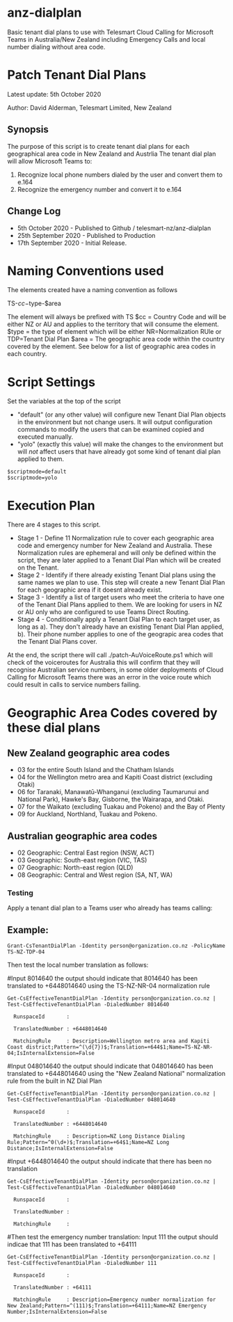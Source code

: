 # anz-dialplan
Basic tenant dial plans to use with Telesmart Cloud Calling for Microsoft Teams in Australia/New Zealand including Emergency Calls and local number dialing without area code.

# Patch Tenant Dial Plans #

Latest update: 5th October 2020

Author: David Alderman, Telesmart Limited, New Zealand

## Synopsis ##
The purpose of this script is to create tenant dial plans for each geographical area code in New Zealand and Austrlia
The tenant dial plan will allow Microsoft Teams to:
1. Recognize local phone numbers dialed by the user and convert them to e.164
2. Recognize the emergency number and convert it to e.164

## Change Log ##
- 5th October 2020 - Published to Github / telesmart-nz/anz-dialplan
- 25th September 2020 - Published to Production
- 17th September 2020 - Initial Release.

# Naming Conventions used #
The elements created have a naming convention as follows

TS-$cc-$type-$area

The element will always be prefixed with TS
$cc = Country Code and will be either NZ or AU and applies to the territory that will consume the element.
$type = the type of element which will be either NR=Normalization RUle or TDP=Tenant Dial Plan
$area = The geographic area code within the country covered by the element. See below for a list of geographic area codes in each country.

# Script Settings #
Set the variables at the top of the script

- "default" (or any other value) will configure new Tenant Dial Plan objects in the environment but not change users. It will output configuration commands to modify the users that can be examined copied and executed manually.
- "yolo" (exactly this value) will make the changes to the environment but will *not* affect users that have already got some kind of tenant dial plan applied to them.
```
$scriptmode=default
$scriptmode=yolo
```
# Execution Plan #

There are 4 stages to this script.
- Stage 1 - Define 11 Normalization rule to cover each geographic area code and emergency number for New Zealand and Australia. These Normalization rules are ephemeral and will only be defined within the script, they are later applied to a Tenant Dial Plan which will be created on the Tenant.
- Stage 2 - Identify if there already existing Tenant Dial plans using the same names we plan to use. This step will create a new Tenant Dial Plan for each geographic area if it doesnt already exist.
- Stage 3 - Identify a list of target users who meet the criteria to have one of the Tenant Dial Plans applied to them. We are looking for users in NZ or AU only who are configured to use Teams Direct Routing.
- Stage 4 - Conditionally apply a Tenant Dial Plan to each target user, as long as a). They don't already have an existing Tenant Dial Plan applied, b). Their phone number applies to one of the geograpic area codes that the Tenant Dial Plans cover.

At the end, the script there will call ./patch-AuVoiceRoute.ps1 which will check of the voiceroutes for Australia this will confirm that they will recognise Australian service numbers, in some older deployments of Cloud Calling for Microsoft Teams there was an error in the voice route which could result in calls to service numbers failing. 

# Geographic Area Codes covered by these dial plans #

## New Zealand geographic area codes ##
- 03 for the entire South Island and the Chatham Islands
- 04 for the Wellington metro area and Kapiti Coast district (excluding Otaki)
- 06 for Taranaki, Manawatū-Whanganui (excluding Taumarunui and National Park), Hawke's Bay, Gisborne, the Wairarapa, and Otaki.
- 07 for the Waikato (excluding Tuakau and Pokeno) and the Bay of Plenty
- 09 for Auckland, Northland, Tuakau and Pokeno.


## Australian geographic area codes ##
- 02 Geographic: Central East region (NSW, ACT)
- 03 Geographic: South-east region (VIC, TAS)
- 07 Geographic: North-east region (QLD)
- 08 Geographic: Central and West region (SA, NT, WA)


### Testing ###
Apply a tenant dial plan to a Teams user who already has teams calling:

## Example: ##
```
Grant-CsTenantDialPlan -Identity person@organization.co.nz -PolicyName TS-NZ-TDP-04 
```
  Then test the local number translation as follows:

  #Input 8014640 the output should indicate that 8014640 has been translated to +6448014640 using the TS-NZ-NR-04 normalization rule
```
Get-CsEffectiveTenantDialPlan -Identity person@organization.co.nz | Test-CsEffectiveTenantDialPlan -DialedNumber 8014640
```
```
  RunspaceId       : 

  TranslatedNumber : +6448014640
  
  MatchingRule     : Description=Wellington metro area and Kapiti Coast district;Pattern=^(\d{7})$;Translation=+644$1;Name=TS-NZ-NR-04;IsInternalExtension=False
```

  #Input 048014640 the output should indicate that 048014640 has been translated to +6448014640 using the "New Zealand National" normalization rule from the built in NZ Dial Plan
```
Get-CsEffectiveTenantDialPlan -Identity person@organization.co.nz | Test-CsEffectiveTenantDialPlan -DialedNumber 048014640
```
```
  RunspaceId       : 

  TranslatedNumber : +6448014640

  MatchingRule     : Description=NZ Long Distance Dialing Rule;Pattern=^0(\d+)$;Translation=+64$1;Name=NZ Long Distance;IsInternalExtension=False
```

  #Input +6448014640 the output should indicate that there has been no translation
```
Get-CsEffectiveTenantDialPlan -Identity person@organization.co.nz | Test-CsEffectiveTenantDialPlan -DialedNumber 048014640
```
```
  RunspaceId       : 

  TranslatedNumber : 

  MatchingRule     : 
```
  #Then test the emergency number translation: Input 111 the output should indicae that 111 has been translated to +64111
```
Get-CsEffectiveTenantDialPlan -Identity person@organization.co.nz | Test-CsEffectiveTenantDialPlan -DialedNumber 111
```
```
  RunspaceId       : 

  TranslatedNumber : +64111

  MatchingRule     : Description=Emergency number normalization for New Zealand;Pattern=^(111)$;Translation=+64111;Name=NZ Emergency Number;IsInternalExtension=False
```

